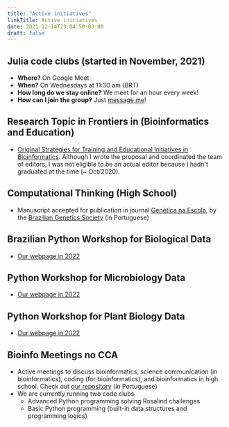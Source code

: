 ```yaml
---
title: "Active initiatives"
linkTitle: Active initiatives
date: 2021-12-14T23:04:50-03:00
draft: false
---
```


## Julia code clubs (started in November, 2021)

 * **Where?** On Google Meet
 * **When?** On Wednesdays at 11:30 am (BRT)
 * **How long do we stay online?** We meet for an hour every week!
 * **How can I join the group?** Just [message me](/contact/)!

## Research Topic in Frontiers in (Bioinformatics and Education)

 * [Original Strategies for Training and Educational Initiatives in Bioinformatics](https://www.frontiersin.org/research-topics/17876/original-strategies-for-training-and-educational-initiatives-in-bioinformatics). Although I wrote the proposal and coordinated the team of editors, I was not eligible to be an actual editor because I hadn't graduated at the time (~ Oct/2020).

## Computational Thinking (High School)

 * Manuscript accepted for publication in journal [Genética na Escola](https://www.geneticanaescola.com/), by the [Brazilian Genetics Society](https://www.sbg.org.br/) (in Portuguese)

## Brazilian Python Workshop for Biological Data

 * [Our webpage in 2022](https://wpdb2022.netlify.app/)

## Python Workshop for Microbiology Data

 * [Our webpage in 2022](https://python4microbiobrazil.gitlab.io/sitepythonmicrobiodata2022/)

## Python Workshop for Plant Biology Data

 * [Our webpage in 2022](https://python4plantdatabr.wixsite.com/wspythonplantbio2022)

 ## Bioinfo Meetings no CCA

 * Active meetings to discuss bioinformatics, science communication (in bioinformatics), coding (for bioinformatics), and bioinformatics in high school. Check out [our repository](https://github.com/SantosRAC/BioinfoMeetingsCCA) (in Portuguese)
 * We are currently running two code clubs
   * Advanced Python programming solving Rosalind challenges
   * Basic Python programming (built-in data structures and programming logics)